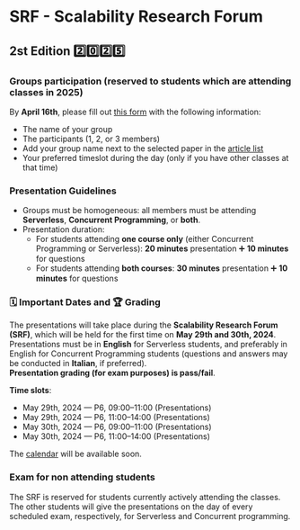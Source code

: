 # SRF - Scalability Research Forum

## 2st Edition 2️⃣0️⃣2️⃣5️⃣

### Groups participation (reserved to students which are attending classes in 2025)

By **April 16th**, please fill out [this form](https://forms.gle/cMsvttBr8zHSP7Rb7) with the following information:  
- The name of your group  
- The participants (1, 2, or 3 members)  
- Add your group name next to the selected paper in the [article list](https://docs.google.com/spreadsheets/d/1EH_YLV2Mp9bd2ZOWI2g-Utu23U6NPKYa7dLF4yQ0org/edit?usp=sharing)  
- Your preferred timeslot during the day (only if you have other classes at that time)


### Presentation Guidelines

- Groups must be homogeneous: all members must be attending **Serverless**, **Concurrent Programming**, or **both**.  
- Presentation duration:
  - For students attending **one course only** (either Concurrent Programming or Serverless): **20 minutes** presentation ➕ **10 minutes** for questions  
  - For students attending **both courses**: **30 minutes** presentation ➕ **10 minutes** for questions

### 🗓️ Important Dates and 🏆 Grading

The presentations will take place during the **Scalability Research Forum (SRF)**, which will be held for the first time on **May 29th and 30th, 2024**.  
Presentations must be in **English** for Serverless students, and preferably in English for Concurrent Programming students (questions and answers may be conducted in **Italian**, if preferred).  
**Presentation grading (for exam purposes) is pass/fail**.

**Time slots**:
- May 29th, 2024 — P6, 09:00–11:00 (Presentations)  
- May 29th, 2024 — P6, 11:00–14:00 (Presentations)  
- May 30th, 2024 — P6, 09:00–11:00 (Presentations)  
- May 30th, 2024 — P6, 11:00–14:00 (Presentations)  

The [calendar]() will be available soon.


### Exam for non attending students

The SRF is reserved for students currently actively attending the classes. The other students will give the presentations on the day of every scheduled exam, respectively, for Serverless and Concurrent programming. 
